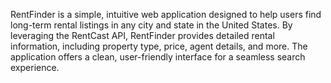 RentFinder is a simple, intuitive web application designed to help users find long-term rental listings in any city and state in the United States. By leveraging the RentCast API, RentFinder provides detailed rental information, including property type, price, agent details, and more. The application offers a clean, user-friendly interface for a seamless search experience.
